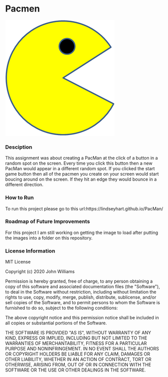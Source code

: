 # Pacmen
<img src="images/PacMan1.png">
<h3>Desciption</h3>
<p>This assignment was about creating a PacMan at the click of a button in a random spot on the screen. Every time you click this button then a new PacMan would appear in a different random spot. If you clicked the start game button then all of the pacmen you create on your screen would start boucing around on the screen. If they hit an edge they would bounce in a different direction.</p>
<h3>How to Run</h3>
<p>To run this project please go to this url:https://lindseyhart.github.io/PacMan/</p>
<h3>Roadmap of Future Improvements</h3>
<p>For this project I am still working on getting the image to load after putting the images into a folder on this repository.</p>
<h3>License Information</h3>
<p>MIT License

Copyright (c) 2020 John Williams

Permission is hereby granted, free of charge, to any person obtaining a copy
of this software and associated documentation files (the "Software"), to deal
in the Software without restriction, including without limitation the rights
to use, copy, modify, merge, publish, distribute, sublicense, and/or sell
copies of the Software, and to permit persons to whom the Software is
furnished to do so, subject to the following conditions:

The above copyright notice and this permission notice shall be included in all
copies or substantial portions of the Software.

THE SOFTWARE IS PROVIDED "AS IS", WITHOUT WARRANTY OF ANY KIND, EXPRESS OR
IMPLIED, INCLUDING BUT NOT LIMITED TO THE WARRANTIES OF MERCHANTABILITY,
FITNESS FOR A PARTICULAR PURPOSE AND NONINFRINGEMENT. IN NO EVENT SHALL THE
AUTHORS OR COPYRIGHT HOLDERS BE LIABLE FOR ANY CLAIM, DAMAGES OR OTHER
LIABILITY, WHETHER IN AN ACTION OF CONTRACT, TORT OR OTHERWISE, ARISING FROM,
OUT OF OR IN CONNECTION WITH THE SOFTWARE OR THE USE OR OTHER DEALINGS IN THE
SOFTWARE.</p>
